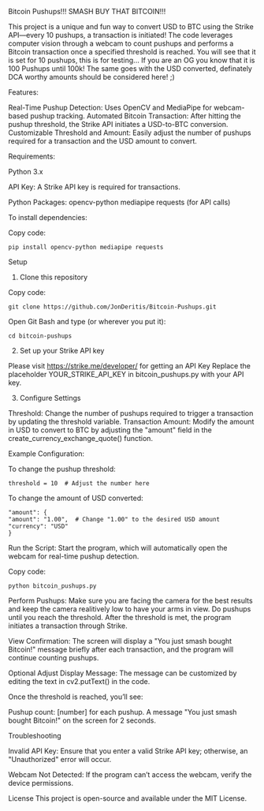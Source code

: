 Bitcoin Pushups!!! 
SMASH BUY THAT BITCOIN!!!

This project is a unique and fun way to convert USD to BTC using the Strike API—every 10 pushups, a transaction is initiated! 
The code leverages computer vision through a webcam to count pushups and performs a Bitcoin transaction once a specified threshold is reached.
You will see that it is set for 10 pushups, this is for testing... If you are an OG you know that it is 100 Pushups until 100k! The same goes with the USD converted, definately DCA worthy amounts should be considered here! ;)

Features:

Real-Time Pushup Detection: Uses OpenCV and MediaPipe for webcam-based pushup tracking.
Automated Bitcoin Transaction: After hitting the pushup threshold, the Strike API initiates a USD-to-BTC conversion.
Customizable Threshold and Amount: Easily adjust the number of pushups required for a transaction and the USD amount to convert.


Requirements:

Python 3.x

API Key: A Strike API key is required for transactions.


Python Packages:
opencv-python
mediapipe
requests (for API calls)


To install dependencies:

Copy code:

    pip install opencv-python mediapipe requests


Setup
1. Clone this repository

Copy code:

    git clone https://github.com/JonDeritis/Bitcoin-Pushups.git


Open Git Bash and type (or wherever you put it): 

    cd bitcoin-pushups


2. Set up your Strike API key

Please visit https://strike.me/developer/ for getting an API Key
Replace the placeholder YOUR_STRIKE_API_KEY in bitcoin_pushups.py with your API key.


3. Configure Settings

Threshold: Change the number of pushups required to trigger a transaction by updating the threshold variable.
Transaction Amount: Modify the amount in USD to convert to BTC by adjusting the "amount" field in the create_currency_exchange_quote() function.


Example Configuration:

To change the pushup threshold:

    threshold = 10  # Adjust the number here

To change the amount of USD converted:

    "amount": {
    "amount": "1.00",  # Change "1.00" to the desired USD amount
    "currency": "USD"
    }


Run the Script: 
Start the program, which will automatically open the webcam for real-time pushup detection.

Copy code:

    python bitcoin_pushups.py


Perform Pushups: 
Make sure you are facing the camera for the best results and keep the camera realitively low to have your arms in view. 
Do pushups until you reach the threshold. After the threshold is met, the program initiates a transaction through Strike.


View Confirmation: 
The screen will display a "You just smash bought Bitcoin!" message briefly after each transaction, and the program will continue counting pushups.

Optional
Adjust Display Message: The message can be customized by editing the text in cv2.putText() in the code.


Once the threshold is reached, you’ll see:

Pushup count: [number] for each pushup.
A message "You just smash bought Bitcoin!" on the screen for 2 seconds.


Troubleshooting

Invalid API Key: Ensure that you enter a valid Strike API key; otherwise, an "Unauthorized" error will occur.

Webcam Not Detected: If the program can’t access the webcam, verify the device permissions.


License
This project is open-source and available under the MIT License.

